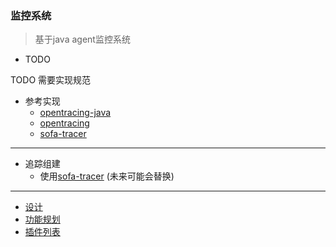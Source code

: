 ### 监控系统
> 基于java agent监控系统
* TODO

TODO 需要实现规范
* 参考实现
    * [opentracing-java](https://github.com/opentracing/opentracing-java)
    * [opentracing](https://opentracing.io/specification/)
    * [sofa-tracer](https://github.com/sofastack/sofa-tracer)
  
---
* 追踪组建
	* 使用[sofa-tracer](https://github.com/sofastack/sofa-tracer) (未来可能会替换)
---
* [设计](https://github.com/dyisdog/files/blob/master/%E8%AE%BE%E8%AE%A1.md)
* [功能规划](https://github.com/dyisdog/monitor/wiki/%E5%8A%9F%E8%83%BD%E8%A7%84%E5%88%92)
* [插件列表](https://github.com/dyisdog/monitor/wiki/%E6%8F%92%E4%BB%B6%E5%88%97%E8%A1%A8)